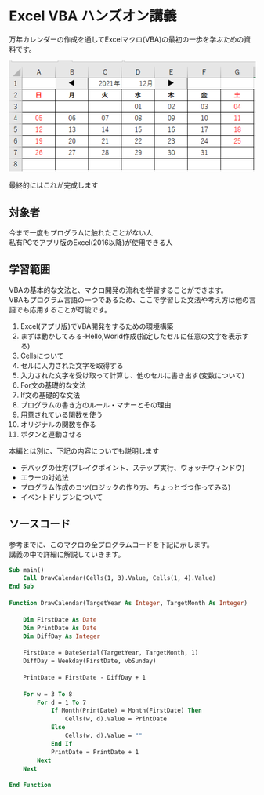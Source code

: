 # Excel VBA ハンズオン講義

万年カレンダーの作成を通してExcelマクロ(VBA)の最初の一歩を学ぶための資料です。

![](images/README/README20211712-103622.png)

最終的にはこれが完成します

## 対象者

今まで一度もプログラムに触れたことがない人  
私有PCでアプリ版のExcel(2016以降)が使用できる人

## 学習範囲

VBAの基本的な文法と、マクロ開発の流れを学習することができます。  
VBAもプログラム言語の一つであるため、ここで学習した文法や考え方は他の言語でも応用することが可能です。

1. Excel(アプリ版)でVBA開発をするための環境構築
2. まずは動かしてみる-Hello,World作成(指定したセルに任意の文字を表示する)
3. Cellsについて
4. セルに入力された文字を取得する
5. 入力された文字を受け取って計算し、他のセルに書き出す(変数について)
6. For文の基礎的な文法
7. If文の基礎的な文法
8. プログラムの書き方のルール・マナーとその理由
9. 用意されている関数を使う
10. オリジナルの関数を作る
11. ボタンと連動させる

本編とは別に、下記の内容についても説明します

- デバッグの仕方(ブレイクポイント、ステップ実行、ウォッチウィンドウ)
- エラーの対処法
- プログラム作成のコツ(ロジックの作り方、ちょっとづつ作ってみる)
- イベントドリブンについて


## ソースコード

参考までに、このマクロの全プログラムコードを下記に示します。  
講義の中で詳細に解説していきます。

```vb
Sub main()
    Call DrawCalendar(Cells(1, 3).Value, Cells(1, 4).Value)
End Sub

Function DrawCalendar(TargetYear As Integer, TargetMonth As Integer)

    Dim FirstDate As Date
    Dim PrintDate As Date
    Dim DiffDay As Integer
    
    FirstDate = DateSerial(TargetYear, TargetMonth, 1)
    DiffDay = Weekday(FirstDate, vbSunday)
    
    PrintDate = FirstDate - DiffDay + 1
    
    For w = 3 To 8
        For d = 1 To 7
            If Month(PrintDate) = Month(FirstDate) Then
                Cells(w, d).Value = PrintDate
            Else
                Cells(w, d).Value = ""
            End If
            PrintDate = PrintDate + 1
        Next
    Next

End Function
```